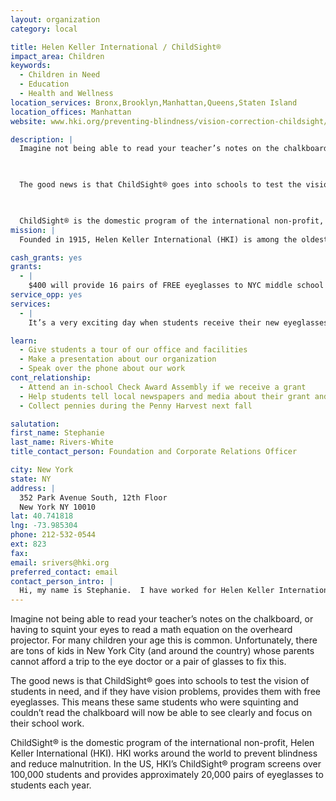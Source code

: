 ```yaml
---
layout: organization
category: local

title: Helen Keller International / ChildSight®
impact_area: Children
keywords: 
  - Children in Need
  - Education
  - Health and Wellness
location_services: Bronx,Brooklyn,Manhattan,Queens,Staten Island
location_offices: Manhattan
website: www.hki.org/preventing-blindness/vision-correction-childsight/

description: |
  Imagine not being able to read your teacher’s notes on the chalkboard, or having to squint your eyes to read a math equation on the overheard projector.  For many children your age this is common.   Unfortunately, there are tons of kids in New York City (and around the country) whose parents cannot afford a trip to the eye doctor or a pair of glasses to fix this.

  

  The good news is that ChildSight® goes into schools to test the vision of students in need, and if they have vision problems, provides them with free eyeglasses.  This means these same students who were squinting and couldn’t read the chalkboard will now be able to see clearly and focus on their school work.

  

  ChildSight® is the domestic program of the international non-profit, Helen Keller International (HKI).  HKI works around the world to prevent blindness and reduce malnutrition.  In the US, HKI’s ChildSight® program screens over 100,000 students and provides approximately 20,000 pairs of eyeglasses to students each year.
mission: |
  Founded in 1915, Helen Keller International (HKI) is among the oldest international nonprofit organizations devoted to fighting and treating preventable blindness and malnutrition. HKI is headquartered in New York City, and has programs in 22 countries in Africa and Asia as well as in the United States.  HKI builds local capacity by establishing sustainable programs, and provides scientific and technical assistance and data to governments and international, regional, national and local organizations around the world.

cash_grants: yes
grants: 
  - |
    $400 will provide 16 pairs of FREE eyeglasses to NYC middle school students who are in need (this equals about $25 per child).  These students will receive a vision screening to determine their need, and then an eye doctor will examine them to figure out their exact prescription.  After they pick out frames they like, in 2 weeks a brand new pair of eyeglasses will be delivered to them at school!
service_opp: yes
services: 
  - |
    It’s a very exciting day when students receive their new eyeglasses from ChildSight®.  While all students are excited to see clearly, some are a little shy about having to wear glasses.  To encourage them to wear their glasses with pride, Penny Harvesters could draw pictures and/or write cards telling these students how cool their new glasses are and welcoming them to a world of clear vision.

learn: 
  - Give students a tour of our office and facilities
  - Make a presentation about our organization
  - Speak over the phone about our work
cont_relationship: 
  - Attend an in-school Check Award Assembly if we receive a grant
  - Help students tell local newspapers and media about their grant and/or project with us
  - Collect pennies during the Penny Harvest next fall

salutation: 
first_name: Stephanie
last_name: Rivers-White
title_contact_person: Foundation and Corporate Relations Officer

city: New York
state: NY
address: |
  352 Park Avenue South, 12th Floor  
  New York NY 10010
lat: 40.741818
lng: -73.985304
phone: 212-532-0544
ext: 823
fax: 
email: srivers@hki.org
preferred_contact: email
contact_person_intro: |
  Hi, my name is Stephanie.  I have worked for Helen Keller International with the ChildSight® program for more than 2 years.  My job is to raise money so that ChildSight® can continue to provide kids with glasses.  My favorite part of my job is hearing from students who had their vision corrected through ChildSight®.
---
```

Imagine not being able to read your teacher’s notes on the chalkboard, or having to squint your eyes to read a math equation on the overheard projector.  For many children your age this is common.   Unfortunately, there are tons of kids in New York City (and around the country) whose parents cannot afford a trip to the eye doctor or a pair of glasses to fix this.



The good news is that ChildSight® goes into schools to test the vision of students in need, and if they have vision problems, provides them with free eyeglasses.  This means these same students who were squinting and couldn’t read the chalkboard will now be able to see clearly and focus on their school work.



ChildSight® is the domestic program of the international non-profit, Helen Keller International (HKI).  HKI works around the world to prevent blindness and reduce malnutrition.  In the US, HKI’s ChildSight® program screens over 100,000 students and provides approximately 20,000 pairs of eyeglasses to students each year.